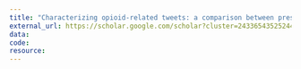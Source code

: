 ```yaml
---
title: "Characterizing opioid-related tweets: a comparison between prescription and illicit opioid chatter"
external_url: https://scholar.google.com/scholar?cluster=2433654352524456862&hl=en&oi=scholarr
data:
code:
resource:
---
```

